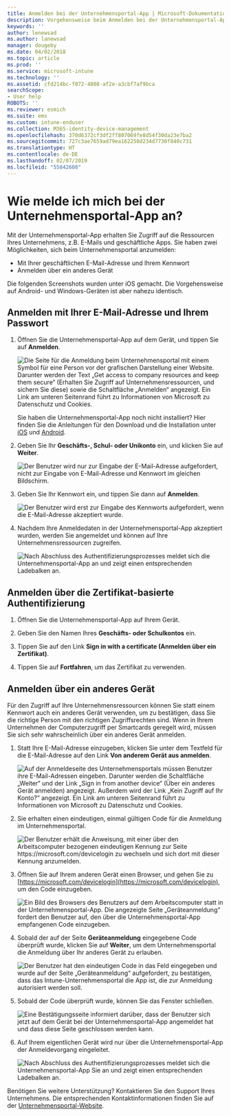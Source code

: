 ```yaml
---
title: Anmelden bei der Unternehmensportal-App | Microsoft-Dokumentation
description: Vorgehensweise beim Anmelden bei der Unternehmensportal-App auf verschiedenen Plattformen.
keywords: ''
author: lenewsad
ms.author: lanewsad
manager: dougeby
ms.date: 04/02/2018
ms.topic: article
ms.prod: ''
ms.service: microsoft-intune
ms.technology: ''
ms.assetid: cfd214bc-f072-4808-af2e-a3cbf7af9bca
searchScope:
- User help
ROBOTS: ''
ms.reviewer: esmich
ms.suite: ems
ms.custom: intune-enduser
ms.collection: M365-identity-device-management
ms.openlocfilehash: 370d6372cf3df2ff807069fe8d54f30da23e7ba2
ms.sourcegitcommit: 727c3ae7659ad79ea162250d234d7730f840c731
ms.translationtype: HT
ms.contentlocale: de-DE
ms.lasthandoff: 02/07/2019
ms.locfileid: "55842608"
---
```

# <a name="how-do-i-sign-in-to-the-company-portal-app---user-story-1132123--"></a>Wie melde ich mich bei der Unternehmensportal-App an? <!--User Story 1132123-->

Mit der Unternehmensportal-App erhalten Sie Zugriff auf die Ressourcen Ihres Unternehmens, z.B. E-Mails und geschäftliche Apps. Sie haben zwei Möglichkeiten, sich beim Unternehmensportal anzumelden:

* Mit Ihrer geschäftlichen E-Mail-Adresse und Ihrem Kennwort
* Anmelden über ein anderes Gerät

Die folgenden Screenshots wurden unter iOS gemacht. Die Vorgehensweise auf Android- und Windows-Geräten ist aber nahezu identisch.

## <a name="signing-in-with-your-email-address-and-password"></a>Anmelden mit Ihrer E-Mail-Adresse und Ihrem Passwort

1. Öffnen Sie die Unternehmensportal-App auf dem Gerät, und tippen Sie auf **Anmelden**.

   ![Die Seite für die Anmeldung beim Unternehmensportal mit einem Symbol für eine Person vor der grafischen Darstellung einer Website. Darunter werden der Text „Get access to company resources and keep them secure“ (Erhalten Sie Zugriff auf Unternehmensressourcen, und sichern Sie diese) sowie die Schaltfläche „Anmelden“ angezeigt. Ein Link am unteren Seitenrand führt zu Informationen von Microsoft zu Datenschutz und Cookies.](/intune-user-help/media/cp_ios_aad_signin_after_1804_001.png)

   Sie haben die Unternehmensportal-App noch nicht installiert? Hier finden Sie die Anleitungen für den Download und die Installation unter [iOS](install-and-sign-in-to-the-intune-company-portal-app-ios.md) und [Android](install-the-company-portal-app-android.md).

2. Geben Sie Ihr **Geschäfts-, Schul- oder Unikonto** ein, und klicken Sie auf **Weiter**.

   ![Der Benutzer wird nur zur Eingabe der E-Mail-Adresse aufgefordert, nicht zur Eingabe von E-Mail-Adresse und Kennwort im gleichen Bildschirm.](/intune-user-help/media/cp_ios_aad_signin_after_1804_002.png)

3. Geben Sie Ihr Kennwort ein, und tippen Sie dann auf **Anmelden**.

   ![Der Benutzer wird erst zur Eingabe des Kennworts aufgefordert, wenn die E-Mail-Adresse akzeptiert wurde.](/intune-user-help/media/cp_ios_aad_signin_after_1804_003.png)

4. Nachdem Ihre Anmeldedaten in der Unternehmensportal-App akzeptiert wurden, werden Sie angemeldet und können auf Ihre Unternehmensressourcen zugreifen.   

   ![Nach Abschluss des Authentifizierungsprozesses meldet sich die Unternehmensportal-App an und zeigt einen entsprechenden Ladebalken an.](/intune-user-help/media/cp_ios_aad_signin_after_1804_004.png)

## <a name="signing-in-with-certificate-based-authentication"></a>Anmelden über die Zertifikat-basierte Authentifizierung

1.  Öffnen Sie die Unternehmensportal-App auf Ihrem Gerät.

2.  Geben Sie den Namen Ihres **Geschäfts- oder Schulkontos** ein.

3.  Tippen Sie auf den Link **Sign in with a certificate (Anmelden über ein Zertifikat)**.

4.  Tippen Sie auf **Fortfahren**, um das Zertifikat zu verwenden.

## <a name="signing-in-from-another-device"></a>Anmelden über ein anderes Gerät

Für den Zugriff auf Ihre Unternehmensressourcen können Sie statt einem Kennwort auch ein anderes Gerät verwenden, um zu bestätigen, dass Sie die richtige Person mit den richtigen Zugriffsrechten sind. Wenn in Ihrem Unternehmen der Computerzugriff per Smartcards geregelt wird, müssen Sie sich sehr wahrscheinlich über ein anderes Gerät anmelden.

1. Statt Ihre E-Mail-Adresse einzugeben, klicken Sie unter dem Textfeld für die E-Mail-Adresse auf den Link **Von anderem Gerät aus anmelden**.

   ![Auf der Anmeldeseite des Unternehmensportals müssen Benutzer ihre E-Mail-Adressen eingeben.  Darunter werden die Schaltfläche „Weiter“ und der Link „Sign in from another device“ (Über ein anderes Gerät anmelden) angezeigt. Außerdem wird der Link „Kein Zugriff auf Ihr Konto?“ angezeigt. Ein Link am unteren Seitenrand führt zu Informationen von Microsoft zu Datenschutz und Cookies.](/intune-user-help/media/cp_ios_aad_signin_after_1804_005.png)

2. Sie erhalten einen eindeutigen, einmal gültigen Code für die Anmeldung im Unternehmensportal.

   ![Der Benutzer erhält die Anweisung, mit einer über den Arbeitscomputer bezogenen eindeutigen Kennung zur Seite https://microsoft.com/devicelogin zu wechseln und sich dort mit dieser Kennung anzumelden.](/intune-user-help/media/cp_ios_aad_signin_after_1804_006.png)

3. Öffnen Sie auf Ihrem anderen Gerät einen Browser, und gehen Sie zu [https://microsoft.com/devicelogin](https://microsoft.com/devicelogin), um den Code einzugeben.

   ![Ein Bild des Browsers des Benutzers auf dem Arbeitscomputer statt in der Unternehmensportal-App. Die angezeigte Seite „Geräteanmeldung“ fordert den Benutzer auf, den über die Unternehmensportal-App empfangenen Code einzugeben.](/intune/media/cp_ios_aad_signin_from_another_device_after_1704_004.png)

4. Sobald der auf der Seite **Geräteanmeldung** eingegebene Code überprüft wurde, klicken Sie auf __Weiter__, um dem Unternehmensportal die Anmeldung über Ihr anderes Gerät zu erlauben.

   ![Der Benutzer hat den eindeutigen Code in das Feld eingegeben und wurde auf der Seite „Geräteanmeldung“ aufgefordert, zu bestätigen, dass das Intune-Unternehmensportal die App ist, die zur Anmeldung autorisiert werden soll.](/intune/media/cp_ios_aad_signin_from_another_device_after_1704_005.png)

5. Sobald der Code überprüft wurde, können Sie das Fenster schließen.

   ![Eine Bestätigungsseite informiert darüber, dass der Benutzer sich jetzt auf dem Gerät bei der Unternehmensportal-App angemeldet hat und dass diese Seite geschlossen werden kann.](/intune/media/cp_ios_aad_signin_from_another_device_after_1704_006.png)

6. Auf Ihrem eigentlichen Gerät wird nur über die Unternehmensportal-App der Anmeldevorgang eingeleitet.

   ![Nach Abschluss des Authentifizierungsprozesses meldet sich die Unternehmensportal-App Sie an und zeigt einen entsprechenden Ladebalken an.](/intune-user-help/media/cp_ios_aad_signin_after_1804_007.png)

Benötigen Sie weitere Unterstützung? Kontaktieren Sie den Support Ihres Unternehmens. Die entsprechenden Kontaktinformationen finden Sie auf der [Unternehmensportal-Website](https://go.microsoft.com/fwlink/?linkid=2010980).
